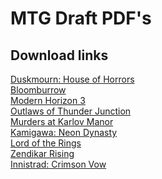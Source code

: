 # MTG Draft PDF's

## Download links
[Duskmourn: House of Horrors](https://github.com/bellstrand/mtg-draft-pdf/releases/latest/download/Duskmourn-House-of-Horrors-Draft.pdf)<br />
[Bloomburrow](https://github.com/bellstrand/mtg-draft-pdf/releases/latest/download/Bloomburrow-Draft.pdf)<br />
[Modern Horizon 3](https://github.com/bellstrand/mtg-draft-pdf/releases/latest/download/Modern-Horizon-3-Draft.pdf)<br />
[Outlaws of Thunder Junction](https://github.com/bellstrand/mtg-draft-pdf/releases/latest/download/Outlaws-of-Thunder-Junction-Draft.pdf)<br />
[Murders at Karlov Manor](https://github.com/bellstrand/mtg-draft-pdf/releases/latest/download/Murders-at-Karlov-Manor-Draft.pdf)<br />
[Kamigawa: Neon Dynasty](https://github.com/bellstrand/mtg-draft-pdf/releases/latest/download/Kamigawa-Neon-Dynasty-Draft.pdf)<br />
[Lord of the Rings](https://github.com/bellstrand/mtg-draft-pdf/releases/latest/download/Lord-of-the-Rings-Draft.pdf)<br />
[Zendikar Rising](https://github.com/bellstrand/mtg-draft-pdf/releases/latest/download/Zendikar-Rising-Draft.pdf)<br />
[Innistrad: Crimson Vow](https://github.com/bellstrand/mtg-draft-pdf/releases/latest/download/Innistrad-Crimson-Vow-Draft.pdf)<br />
